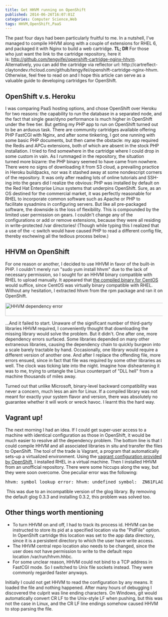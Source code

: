 ```yaml
---
title: Get HHVM running on OpenShift
published: 2014-06-26T16:07:01Z
categories: Computer Science,Web
tags: HHVM,OpenShift,PaaS
---
```


<p>The past four days had been particularly fruitful to me. In a nutshell, I've managed to compile HHVM along with a couple of extensions for RHEL 6, and packaged it with Nginx to build a web cartridge. <strong>TL; DR</strong> For those who just want the link to the cartridge repository, here it is: <a href="http://github.com/tengyifei/openshift-cartridge-nginx-hhvm" target="_blank">http://github.com/tengyifei/openshift-cartridge-nginx-hhvm</a>. Alternatively, you can add the cartridge via reflector url: http://cartreflect-claytondev.rhcloud.com/github/tengyifei/openshift-cartridge-nginx-hhvm. Otherwise, feel free to read on and I hope this article can serve as a valuable guide to developing cartridges for OpenShift.<!--more--></p>
<h2>OpenShift v.s. Heroku</h2>
<p>I was comparing PaaS hosting options, and chose OpenShift over Heroku for two reasons: the capability to run the database in a separated node, and the fact that single gear/dyno performance is much higher in OpenShift under the free tier. But getting my PHP app to run on OpenShift turned out to be an arduous task. There are community cartridges available offering PHP FastCGI with Nginx, and after some tinkering, I got one running with some basic PHP documents, but then came the obstacle: my app required the Redis and APCu extensions, both of which are absent in the stock PHP installation. I tried to find somewhere in the cartridge where I could drop in some custom in vain. As I rummaged in the repository, the situation turned more bizarre: the PHP binary seemed to have came from nowhere. There were no signs of downloading it from S3 cloud, a prevailing practice in Heroku buildpacks, nor was it stashed away at some nondescript corners of the repository. It was only after reading lots of online tutorials and SSH-ing into the gears did I realize the obvious: PHP was installed by default on the Red Hat Enterprise Linux systems that underpins OpenShift. Sure, as an OS destined for the commercial market, it was perfectly reasonable for RHEL to incorporate common software such as Apache or PHP to facilitate sysadmins in configuring servers. But like all pre-packaged software, the downside is the loss of flexibility. This is compounded by the limited user permission on gears. I couldn't change any of the configurations or add or remove extensions, because they were all residing in write-protected /var directories! (Though while typing this I realized that a use of the -c switch would have caused PHP to read a different config file, thereby eschewing all the tedious process below.)</p>
<h2>HHVM on OpenShift</h2>
<p>For one reason or another, I decided to use HHVM in favor of the built-in PHP. I couldn't merely run "sudo yum install hhvm" due to the lack of necessary permission, so I sought for an HHVM binary compatible with RHEL to upload manually. It appeared that <a href="http://nareshv.blogspot.com/2013/05/install-hhvm-hiphop-php-on-centos-64-64.html" target="_blank">the compiled binary for CentOS</a> would suffice, since CentOS was virtually binary compatible with RHEL. Without any hesitation, I extracted hhvm from the rpm package and ran it on OpenShift.</p>
<p><img class="aligncenter" src="https://static.thinkingandcomputing.com/2014/06/hhvm_err.png" alt="HHVM dependency error" width="568" height="42" /></p>
<p>...And it failed to start. Unaware of the significant number of third-party libraries HHVM required, I conveniently thought that downloading the missing library would solve the problem. But it didn't. One after one, more dependency errors surfaced. Some libraries depended on many other extraneous libraries, causing the dependency chain to quickly burgeon into a scale barely tractable by hand. Occasionally, one library would require a different version of another one. And after I replace the offending file, more errors ensued, since in fact that file was required by some other libraries as well. The clock was ticking late into the night. Imagine how disheartening it was to me, trying to untangle the Linux counterpart of "DLL hell" from a machine thousands of miles away.</p>
<p>Turned out that unlike Microsoft, binary-level backward compatibility was never a concern, much less an aim for Linux. If a compiled library was not meant for exactly your system flavor and version, there was absolutely no guarantee whether it will work or wreck havoc. I learnt this the hard way.</p>
<h2>Vagrant up!</h2>
<p>The next morning I had an idea. If I could get super-user access to a machine with identical configuration as those in OpenShift, it would be much easier to resolve all the dependency problem. The bottom line is that I could compile HHVM and all associated libraries in situ and transfer the files to OpenShift. The tool of the trade is Vagrant, a program that automatically sets-up a virtualized environment. Using the <a href="http://github.com/openshift/vagrant-openshift" target="_blank">vagrant configuration provided by OpenShift</a>, I installed RHEL in a virtual machine. Then I installed HHVM from an unofficial repository. There were some hiccups along the way, but they were soon overcome. One peculiar error was the following:</p>
<pre class="toolbar:2 lang:default decode:true">hhvm: symbol lookup error: hhvm: undefined symbol: _ZN61FLAG__namespace_do_not_use_directly_use_DECLARE_int32_instead7FLAGS_vE</pre>
<p> This was due to an incompatible version of the glog library. By removing the default glog 0.3.3 and installing 0.3.2, this problem was solved too.</p>
<h2>Other things worth mentioning</h2>
<ul>
<li>To turn HHVM on and off, I had to track its process id. HHVM can be instructed to store its pid at a specified location via the "PidFile" option. In OpenShift cartridge this location was set to the app data directory, since it is a persistent directory to which the user have write access.</li>
<li>The HHVM central repo location also needs to be changed, since the user does not have permission to write to the default repo location /var/run/hhvm.hhbc.</li>
<li>For some unclear reason, HHVM could not bind to a TCP address in FastCGI mode. So I switched to Unix file sockets instead. They were commonly regarded faster anyways.</li>
</ul>
<p>Initially I could not get HHVM to read the configuration by any means. It loaded the file and nothing happened. After many hours of debugging I discovered the culprit was line ending characters. On Windows, git would automatically convert CR LF to the Unix-style LF when pushing, but this was not the case in Linux, and the CR LF line endings somehow caused HHVM to stop parsing the file.</p>

